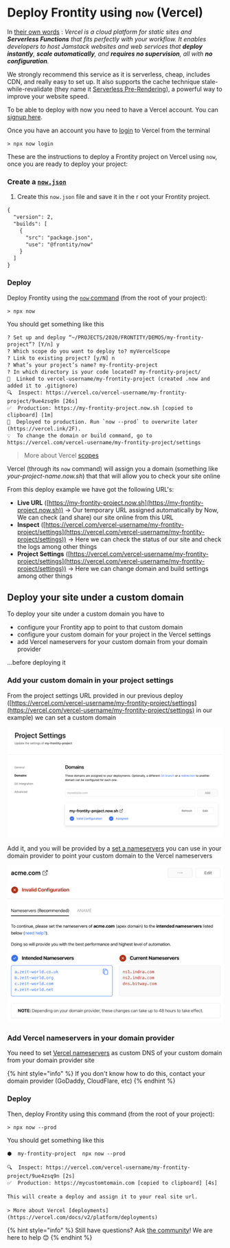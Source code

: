 # Deploy Frontity using `now` (Vercel)

In [their own words](https://vercel.com/docs) : *Vercel is a cloud platform for static sites and **Serverless Functions** that fits perfectly with your workflow. It enables developers to host Jamstack websites and web services that **deploy instantly**, **scale automatically**, and **requires no supervision**, all with **no configuration**.*

We strongly recommend this service as it is serverless, cheap, includes CDN, and really easy to set up. It also supports the cache technique stale-while-revalidate (they name it [Serverless Pre-Rendering](https://vercel.com/blog/serverless-pre-rendering)), a powerful way to improve your website speed.

To be able to deploy with now you need to have a Vercel account. You can [signup here](https://vercel.com/signup).

Once you have an account you have to [login](https://vercel.com/docs/now-cli#commands/login) to Vercel from the terminal

```text
> npx now login
```

These are the instructions to deploy a Frontity project on Vercel using `now`, once you are ready to deploy your project:

### Create a [`now.json`](https://vercel.com/docs/configuration?query=now.json#introduction/configuration-reference)

1. Create this `now.json` file and save it in the r oot your Frontity project.

```text
{
  "version": 2,
  "builds": [
    {
      "src": "package.json",
      "use": "@frontity/now"
    }
  ]
}
```

### Deploy

Deploy Frontity using the [`now` command](https://vercel.com/docs/now-cli#getting-started) (from the root of your project):

```text
> npx now
```

You should get something like this

```text
? Set up and deploy “~/PROJECTS/2020/FRONTITY/DEMOS/my-frontity-project”? [Y/n] y
? Which scope do you want to deploy to? myVercelScope
? Link to existing project? [y/N] n
? What’s your project’s name? my-frontity-project
? In which directory is your code located? my-frontity-project/
🔗  Linked to vercel-username/my-frontity-project (created .now and added it to .gitignore)
🔍  Inspect: https://vercel.co/vercel-username/my-frontity-project/9ue4zsq9n [26s]
✅  Production: https://my-frontity-project.now.sh [copied to clipboard] [1m]
📝  Deployed to production. Run `now --prod` to overwrite later (https://vercel.ink/2F).
💡  To change the domain or build command, go to https://vercel.com/vercel-username/my-frontity-project/settings
```

> More about Vercel [scopes ](https://vercel.com/docs/v2/platform/users-and-teams)

Vercel (through its `now` command) will assign you a domain (something like _your-project-name.now.sh_) that that will allow you to check your site online

From this deploy example we have got the following URL's:

* **Live URL** ([https://my-frontity-project.now.sh](https://my-frontity-project.now.sh)) → Our temporary URL assigned automatically by Now, We can check (and share) our site online from this URL 
* **Inspect** ([https://vercel.com/vercel-username/my-frontity-project/settings](https://vercel.com/vercel-username/my-frontity-project/settings)) → Here we can check the status of our site and check the logs among other things
* **Project Settings** ([https://vercel.com/vercel-username/my-frontity-project/settings](https://vercel.com/vercel-username/my-frontity-project/settings)) → Here we can change domain and build settings among other things

## Deploy your site under a custom domain

To deploy your site under a custom domain you have to

* configure your Frontity app to point to that custom domain 
* configure your custom domain for your project in the Vercel settings
* add Vercel nameservers for your custom domain from your domain provider 

...before deploying it

### Add your custom domain in your project settings

From the project settings URL provided in our previous deploy ([https://vercel.com/vercel-username/my-frontity-project/settings](https://vercel.com/vercel-username/my-frontity-project/settings) in our example) we can set a custom domain

![](../.gitbook/assets/now-projects-settings.png)

Add it, and you will be provided by a [set a nameservers](https://vercel.com/docs/v2/custom-domains#step-4:-configuring-the-domain) you can use in your domain provider to point your custom domain to the Vercel nameservers

![vercel nameservers](../.gitbook/assets/vercel-nameservers.png)

### Add Vercel nameservers in your domain provider

You need to set [Vercel nameservers](https://vercel.com/docs/v2/custom-domains/#option-2:-using-external-nameservers) as custom DNS of your custom domain from your domain provider site

{% hint style="info" %}
If you don't know how to do this, contact your domain provider (GoDaddy, CloudFlare, etc)
{% endhint %}

### Deploy

Then, deploy Frontity using this command (from the root of your project):

```text
> npx now --prod
```

You should get something like this

```text
⬢  my-frontity-project  npx now --prod

🔍  Inspect: https://vercel.com/vercel-username/my-frontity-project/9ue4zsq9n [2s]
✅  Production: https://mycustomtomain.com [copied to clipboard] [4s]

This will create a deploy and assign it to your real site url.

> More about Vercel [deployments](https://vercel.com/docs/v2/platform/deployments)
```

{% hint style="info" %}
Still have questions? Ask [the community](https://community.frontity.org/)! We are here to help 😊
{% endhint %}

